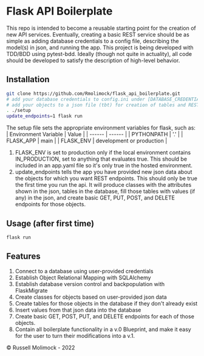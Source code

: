 # Flask API Boilerplate
This repo is intended to become a reusable starting point for the creation of new API services. Eventually, creating a basic REST service should be as simple as adding database credentials to a config file, describing the model(s) in json, and running the app. This project is being developed with TDD/BDD using pytest-bdd. Ideally (though not quite in actuality), all code should be developed to satisfy the description of high-level behavior.

## Installation
```sh
git clone https://github.com/Rmolimock/flask_api_boilerplate.git
# add your database credentials to config.ini under [DATABASE_CREDENTIALS]
# add your objects to a json file (tbt) for creation of tables and REST endpoints
. ./setup 
update_endpoints=1 flask run
```
The setup file sets the appropriate environment variables for flask, such as:
| Environment Variable | Value |
| ------ | ------ |
| PYTHONPATH | '.' |
| FLASK_APP | main |
| FLASK_ENV | development or production |
1. FLASK_ENV is set to production only if the local environment contains IN_PRODUCTION, set to anything that evaluates true. This should be included in an app.yaml file so it's only true in the hosted environment.
2. update_endpoints tells the app you have provided new json data about the objects for which you want REST endpoints. This should only be true the first time you run the api. It will produce classes with the attributes shown in the json, tables in the database, fill those tables with values (if any) in the json, and create basic GET, PUT, POST, and DELETE endpoints for those objects.


## Usage (after first time)
```sh
flask run
```

## Features
1. Connect to a database using user-provided credentials
2. Establish Object Relational Mapping with SQLAlchemy
3. Establish database version control and backpopulation with FlaskMigrate
4. Create classes for objects based on user-provided json data
5. Create tables for those objects in the database if they don't already exist
6. Insert values from that json data into the database
7. Create basic GET, POST, PUT, and DELETE endpoints for each of those objects.
8. Contain all boilerplate functionality in a v.0 Blueprint, and make it easy for the user to turn their modifications into a v.1.



© Russell Molimock - 2022
